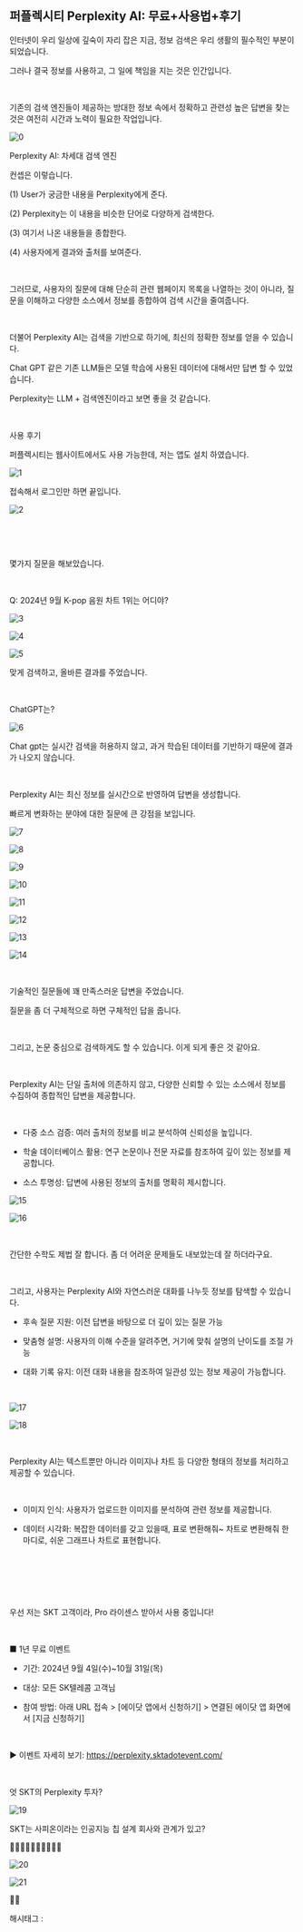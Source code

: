 ## 퍼플렉시티 Perplexity AI: 무료+사용법+후기

인터넷이 우리 일상에 깊숙이 자리 잡은 지금, 정보 검색은 우리 생활의 필수적인 부분이 되었습니다.

그러나 결국 정보를 사용하고, 그 일에 책임을 지는 것은 인간입니다.

​

기존의 검색 엔진들이 제공하는 방대한 정보 속에서 정확하고 관련성 높은 답변을 찾는 것은 여전히 시간과 노력이 필요한 작업입니다.

![0](/asset/img/223572408636/0.png)

Perplexity AI: 차세대 검색 엔진

컨셉은 이렇습니다.

(1) User가 궁금한 내용을 Perplexity에게 준다.

(2) Perplexity는 이 내용을 비슷한 단어로 다양하게 검색한다.

(3) 여기서 나온 내용들을 종합한다.

(4) 사용자에게 결과와 출처를 보여준다.

​

그러므로, 사용자의 질문에 대해 단순히 관련 웹페이지 목록을 나열하는 것이 아니라, 질문을 이해하고 다양한 소스에서 정보를 종합하여 검색 시간을 줄여줍니다.

​

더불어 Perplexity AI는 검색을 기반으로 하기에, 최신의 정확한 정보를 얻을 수 있습니다.

Chat GPT 같은 기존 LLM들은 모델 학습에 사용된 데이터에 대해서만 답변 할 수 있었습니다.

Perplexity는 LLM + 검색엔진이라고 보면 좋을 것 같습니다.

​

사용 후기

퍼플렉시티는 웹사이트에서도 사용 가능한데, 저는 앱도 설치 하였습니다.

![1](/asset/img/223572408636/1.png)

접속해서 로그인만 하면 끝입니다.

![2](/asset/img/223572408636/2.png)

​

​

몇가지 질문을 해보았습니다.

​

Q: 2024년 9월 K-pop 음원 차트 1위는 어디야?

![3](/asset/img/223572408636/3.png)

![4](/asset/img/223572408636/4.png)

![5](/asset/img/223572408636/5.png)

맞게 검색하고, 올바른 결과를 주었습니다.

​

ChatGPT는?

![6](/asset/img/223572408636/6.png)

Chat gpt는 실시간 검색을 허용하지 않고, 과거 학습된 데이터를 기반하기 때문에 결과가 나오지 않습니다.

​

Perplexity AI는 최신 정보를 실시간으로 반영하여 답변을 생성합니다.

빠르게 변화하는 분야에 대한 질문에 큰 강점을 보입니다.

![7](/asset/img/223572408636/7.png)

![8](/asset/img/223572408636/8.png)

![9](/asset/img/223572408636/9.png)

![10](/asset/img/223572408636/10.png)

![11](/asset/img/223572408636/11.png)

![12](/asset/img/223572408636/12.png)

![13](/asset/img/223572408636/13.png)

![14](/asset/img/223572408636/14.png)

​

기술적인 질문들에 꽤 만족스러운 답변을 주었습니다.

질문을 좀 더 구체적으로 하면 구체적인 답을 줍니다.

​

그리고, 논문 중심으로 검색하게도 할 수 있습니다. 이게 되게 좋은 것 같아요.

​

Perplexity AI는 단일 출처에 의존하지 않고, 다양한 신뢰할 수 있는 소스에서 정보를 수집하여 종합적인 답변을 제공합니다.

​

- 다중 소스 검증: 여러 출처의 정보를 비교 분석하여 신뢰성을 높입니다.

- 학술 데이터베이스 활용: 연구 논문이나 전문 자료를 참조하여 깊이 있는 정보를 제공합니다.

- 소스 투명성: 답변에 사용된 정보의 출처를 명확히 제시합니다.

![15](/asset/img/223572408636/15.png)

![16](/asset/img/223572408636/16.png)

​

간단한 수학도 제법 잘 합니다. 좀 더 어려운 문제들도 내보았는데 잘 하더라구요.

​

그리고, 사용자는 Perplexity AI와 자연스러운 대화를 나누듯 정보를 탐색할 수 있습니다.

- 후속 질문 지원: 이전 답변을 바탕으로 더 깊이 있는 질문 가능

- 맞춤형 설명: 사용자의 이해 수준을 알려주면, 거기에 맞춰 설명의 난이도를 조절 가능

- 대화 기록 유지: 이전 대화 내용을 참조하여 일관성 있는 정보 제공이 가능합니다.

​

![17](/asset/img/223572408636/17.png)

![18](/asset/img/223572408636/18.png)

​

Perplexity AI는 텍스트뿐만 아니라 이미지나 차트 등 다양한 형태의 정보를 처리하고 제공할 수 있습니다.

​

- 이미지 인식: 사용자가 업로드한 이미지를 분석하여 관련 정보를 제공합니다.

- 데이터 시각화: 복잡한 데이터를 갖고 있을때, 표로 변환해줘~ 차트로 변환해줘 한마디로, 쉬운 그래프나 차트로 표현합니다.

​

​

​

우선 저는 SKT 고객이라, Pro 라이센스 받아서 사용 중입니다! 

​

■ <Perplexity Pro> 1년 무료 이벤트

- 기간: 2024년 9월 4일(수)~10월 31일(목)

- 대상: 모든 SK텔레콤 고객님

- 참여 방법: 아래 URL 접속 > [에이닷 앱에서 신청하기] > 연결된 에이닷 앱 화면에서 [지금 신청하기]

​

▶ 이벤트 자세히 보기: https://perplexity.sktadotevent.com/

​

엇 SKT의 Perplexity 투자?

![19](/asset/img/223572408636/19.png)

SKT는 사피온이라는 인공지능 칩 설계 회사와 관계가 있고?

🤔🤔🤔🤔🤔🤔🤔🤔🤔🤔

![20](/asset/img/223572408636/20.png)

![21](/asset/img/223572408636/21.png)

🫢💡

 해시태그 : 